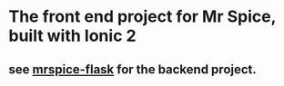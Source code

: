 # The front end project for Mr Spice, built with Ionic 2

## see [mrspice-flask]() for the backend project.
